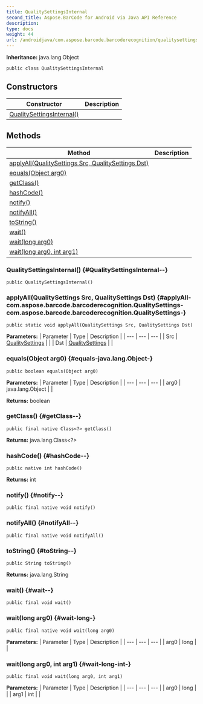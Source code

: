 ```yaml
---
title: QualitySettingsInternal
second_title: Aspose.BarCode for Android via Java API Reference
description: 
type: docs
weight: 44
url: /androidjava/com.aspose.barcode.barcoderecognition/qualitysettingsinternal/
---
```

**Inheritance:**
java.lang.Object
```
public class QualitySettingsInternal
```
## Constructors

| Constructor | Description |
| --- | --- |
| [QualitySettingsInternal()](#QualitySettingsInternal--) |  |
## Methods

| Method | Description |
| --- | --- |
| [applyAll(QualitySettings Src, QualitySettings Dst)](#applyAll-com.aspose.barcode.barcoderecognition.QualitySettings-com.aspose.barcode.barcoderecognition.QualitySettings-) |  |
| [equals(Object arg0)](#equals-java.lang.Object-) |  |
| [getClass()](#getClass--) |  |
| [hashCode()](#hashCode--) |  |
| [notify()](#notify--) |  |
| [notifyAll()](#notifyAll--) |  |
| [toString()](#toString--) |  |
| [wait()](#wait--) |  |
| [wait(long arg0)](#wait-long-) |  |
| [wait(long arg0, int arg1)](#wait-long-int-) |  |
### QualitySettingsInternal() {#QualitySettingsInternal--}
```
public QualitySettingsInternal()
```


### applyAll(QualitySettings Src, QualitySettings Dst) {#applyAll-com.aspose.barcode.barcoderecognition.QualitySettings-com.aspose.barcode.barcoderecognition.QualitySettings-}
```
public static void applyAll(QualitySettings Src, QualitySettings Dst)
```




**Parameters:**
| Parameter | Type | Description |
| --- | --- | --- |
| Src | [QualitySettings](../../com.aspose.barcode.barcoderecognition/qualitysettings) |  |
| Dst | [QualitySettings](../../com.aspose.barcode.barcoderecognition/qualitysettings) |  |

### equals(Object arg0) {#equals-java.lang.Object-}
```
public boolean equals(Object arg0)
```




**Parameters:**
| Parameter | Type | Description |
| --- | --- | --- |
| arg0 | java.lang.Object |  |

**Returns:**
boolean
### getClass() {#getClass--}
```
public final native Class<?> getClass()
```




**Returns:**
java.lang.Class<?>
### hashCode() {#hashCode--}
```
public native int hashCode()
```




**Returns:**
int
### notify() {#notify--}
```
public final native void notify()
```




### notifyAll() {#notifyAll--}
```
public final native void notifyAll()
```




### toString() {#toString--}
```
public String toString()
```




**Returns:**
java.lang.String
### wait() {#wait--}
```
public final void wait()
```




### wait(long arg0) {#wait-long-}
```
public final native void wait(long arg0)
```




**Parameters:**
| Parameter | Type | Description |
| --- | --- | --- |
| arg0 | long |  |

### wait(long arg0, int arg1) {#wait-long-int-}
```
public final void wait(long arg0, int arg1)
```




**Parameters:**
| Parameter | Type | Description |
| --- | --- | --- |
| arg0 | long |  |
| arg1 | int |  |

